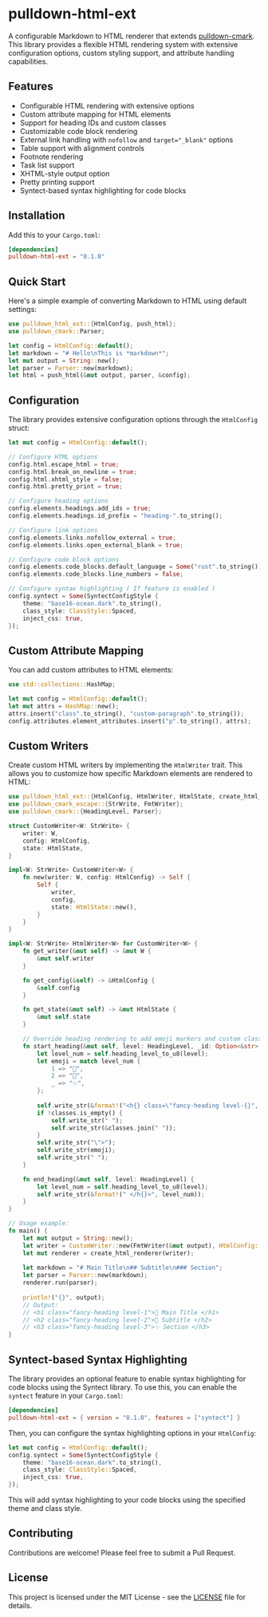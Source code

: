 # pulldown-html-ext

A configurable Markdown to HTML renderer that extends [pulldown-cmark](https://github.com/raphlinus/pulldown-cmark). This library provides a flexible HTML rendering system with extensive configuration options, custom styling support, and attribute handling capabilities.

## Features

- Configurable HTML rendering with extensive options
- Custom attribute mapping for HTML elements
- Support for heading IDs and custom classes
- Customizable code block rendering
- External link handling with `nofollow` and `target="_blank"` options
- Table support with alignment controls
- Footnote rendering
- Task list support
- XHTML-style output option
- Pretty printing support
- Syntect-based syntax highlighting for code blocks

## Installation

Add this to your `Cargo.toml`:

```toml
[dependencies]
pulldown-html-ext = "0.1.0"
```

## Quick Start

Here's a simple example of converting Markdown to HTML using default settings:

```rust
use pulldown_html_ext::{HtmlConfig, push_html};
use pulldown_cmark::Parser;

let config = HtmlConfig::default();
let markdown = "# Hello\nThis is *markdown*";
let mut output = String::new();
let parser = Parser::new(markdown);
let html = push_html(&mut output, parser, &config);
```

## Configuration

The library provides extensive configuration options through the `HtmlConfig` struct:

```rust
let mut config = HtmlConfig::default();

// Configure HTML options
config.html.escape_html = true;
config.html.break_on_newline = true;
config.html.xhtml_style = false;
config.html.pretty_print = true;

// Configure heading options
config.elements.headings.add_ids = true;
config.elements.headings.id_prefix = "heading-".to_string();

// Configure link options
config.elements.links.nofollow_external = true;
config.elements.links.open_external_blank = true;

// Configure code block options
config.elements.code_blocks.default_language = Some("rust".to_string());
config.elements.code_blocks.line_numbers = false;

// Configure syntax highlighting ( If feature is enabled )
config.syntect = Some(SyntectConfigStyle {
    theme: "base16-ocean.dark".to_string(),
    class_style: ClassStyle::Spaced,
    inject_css: true,
});
```

## Custom Attribute Mapping

You can add custom attributes to HTML elements:

```rust
use std::collections::HashMap;

let mut config = HtmlConfig::default();
let mut attrs = HashMap::new();
attrs.insert("class".to_string(), "custom-paragraph".to_string());
config.attributes.element_attributes.insert("p".to_string(), attrs);
```

## Custom Writers

Create custom HTML writers by implementing the `HtmlWriter` trait. This allows you to customize how specific Markdown elements are rendered to HTML:

```rust
use pulldown_html_ext::{HtmlConfig, HtmlWriter, HtmlState, create_html_renderer};
use pulldown_cmark_escape::{StrWrite, FmtWriter};
use pulldown_cmark::{HeadingLevel, Parser};

struct CustomWriter<W: StrWrite> {
    writer: W,
    config: HtmlConfig,
    state: HtmlState,
}

impl<W: StrWrite> CustomWriter<W> {
    fn new(writer: W, config: HtmlConfig) -> Self {
        Self {
            writer,
            config,
            state: HtmlState::new(),
        }
    }
}

impl<W: StrWrite> HtmlWriter<W> for CustomWriter<W> {
    fn get_writer(&mut self) -> &mut W {
        &mut self.writer
    }

    fn get_config(&self) -> &HtmlConfig {
        &self.config
    }

    fn get_state(&mut self) -> &mut HtmlState {
        &mut self.state
    }

    // Override heading rendering to add emoji markers and custom classes
    fn start_heading(&mut self, level: HeadingLevel, _id: Option<&str>, classes: Vec<&str>) {
        let level_num = self.heading_level_to_u8(level);
        let emoji = match level_num {
            1 => "🎯",
            2 => "💫",
            _ => "✨",
        };
        
        self.write_str(&format!("<h{} class=\"fancy-heading level-{}", level_num, level_num));
        if !classes.is_empty() {
            self.write_str(" ");
            self.write_str(&classes.join(" "));
        }
        self.write_str("\">");
        self.write_str(emoji);
        self.write_str(" ");
    }

    fn end_heading(&mut self, level: HeadingLevel) {
        let level_num = self.heading_level_to_u8(level);
        self.write_str(&format!(" </h{}>", level_num));
    }
}

// Usage example:
fn main() {
    let mut output = String::new();
    let writer = CustomWriter::new(FmtWriter(&mut output), HtmlConfig::default());
    let mut renderer = create_html_renderer(writer);
    
    let markdown = "# Main Title\n## Subtitle\n### Section";
    let parser = Parser::new(markdown);
    renderer.run(parser);
    
    println!("{}", output);
    // Output:
    // <h1 class="fancy-heading level-1">🎯 Main Title </h1>
    // <h2 class="fancy-heading level-2">💫 Subtitle </h2>
    // <h3 class="fancy-heading level-3">✨ Section </h3>
}
```

## Syntect-based Syntax Highlighting

The library provides an optional feature to enable syntax highlighting for code blocks using the Syntect library. To use this, you can enable the `syntect` feature in your `Cargo.toml`:

```toml
[dependencies]
pulldown-html-ext = { version = "0.1.0", features = ["syntect"] }
```

Then, you can configure the syntax highlighting options in your `HtmlConfig`:

```rust
let mut config = HtmlConfig::default();
config.syntect = Some(SyntectConfigStyle {
    theme: "base16-ocean.dark".to_string(),
    class_style: ClassStyle::Spaced,
    inject_css: true,
});
```

This will add syntax highlighting to your code blocks using the specified theme and class style.

## Contributing

Contributions are welcome! Please feel free to submit a Pull Request.

## License

This project is licensed under the MIT License - see the [LICENSE](LICENSE) file for details.

